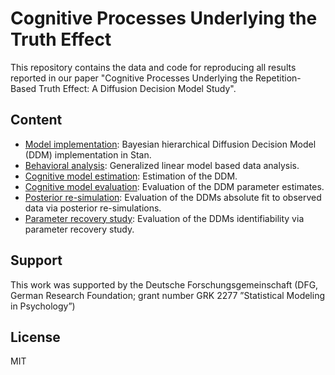 # Cognitive Processes Underlying the Truth Effect

This repository contains the data and code for reproducing all results reported in our paper "Cognitive Processes Underlying the Repetition-Based Truth Effect: A Diffusion Decision Model Study".

## Content

- [Model implementation](model/truth_ddm.stan): Bayesian hierarchical Diffusion Decision Model (DDM) implementation in Stan.
- [Behavioral analysis](src/2_glm.R): Generalized linear model based data analysis.
- [Cognitive model estimation](src/3_model_fitting.R): Estimation of the DDM.
- [Cognitive model evaluation](src/4_model_evaluation.R): Evaluation of the DDM parameter estimates.
- [Posterior re-simulation](src/5_post_resimulation.R): Evaluation of the DDMs absolute fit to observed data via posterior re-simulations.
- [Parameter recovery study](src/6_param_recovery.R): Evaluation of the DDMs identifiability via parameter recovery study.

## Support

This work was supported by the Deutsche Forschungsgemeinschaft (DFG, German Research Foundation; grant number GRK 2277 ”Statistical Modeling in Psychology”)

## License

MIT
